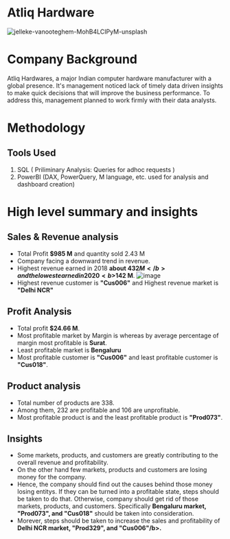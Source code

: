 # Atliq Hardware
![jelleke-vanooteghem-MohB4LCIPyM-unsplash](https://github.com/user-attachments/assets/a528527d-3da7-4202-a733-ca475ee1fc83)


# Company Background
Atliq Hardwares, a major Indian computer hardware manufacturer with a global presence. It's management noticed lack of timely data driven insights to make quick decisions that will improve the business performance.
To address this, management planned to work firmly with their data analysts.

# Methodology
## Tools Used
  1. SQL ( Priliminary Analysis: Queries for adhoc requests )
  2. PowerBI (DAX, PowerQuery, M language, etc. used for analysis and dashboard creation)
# High level summary and insights
## Sales & Revenue analysis
- Total Profit <b>$985 M</b> and quantity sold 2.43 M
- Company facing a downward trend in revenue.
- Highest revenue earned in 2018 <b>about $432 M</b> and the lowest earned in 2020 <b>$142 M</b>.
![image](https://github.com/user-attachments/assets/3e1e4be7-3c04-45a1-beb1-a8e7cba6984a)
- Highest revenue customer is <b>"Cus006"</b> and Highest revenue market is <b>"Delhi NCR"</b>
## Profit Analysis
- Total profit <b>$24.66 M</b>.
- Most profitable market by Margin is <b></b> whereas by average percentage of margin most profitable is <b>Surat</b>.
- Least profitable market is <b>Bengaluru</b>  
- Most profitable customer is <b>"Cus006"</b> and least profitable customer is <b>"Cus018"</b>.
## Product analysis
- Total number of products are 338.
- Among them, 232 are profitable and 106 are unprofitable.
- Most profitable product is <b></b> and the least profitable product is <b>"Prod073"</b>.
## Insights
- Some markets, products, and customers are greatly contributing to the overall revenue and profitability.
- On the other hand few markets, products and customers are losing money for the company.
- Hence, the company should find out the causes behind those money losing entitys. If they can be turned into a profitable state, steps should be taken to do that. Otherwise, company should get rid of those markets, products, and customers.
Specifically <b>Bengaluru market, "Prod073", and "Cus018"</b> should be taken into consideration.
- Morever, steps should be taken to increase the sales and profitability of <b>Delhi NCR market, "Prod329", and "Cus006"/b>.
